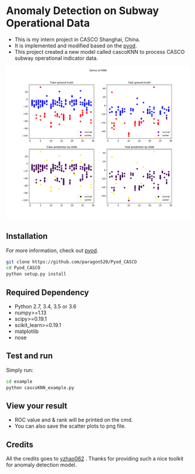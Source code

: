 # Anomaly Detection on Subway Operational Data 
- This is my intern project in CASCO Shanghai, China. 
- It is implemented and modified based on the [pyod]. 
- This project created a new model called cascoKNN to process CASCO subway operational indicator data. 
 
![](/examples/KNN.png)

## Installation 
For more information, check out [pyod].
```sh
git clone https://github.com/paragon520/Pyod_CASCO 
cd Pyod_CASCO
python setup.py install

``` 
## Required Dependency
- Python 2.7, 3.4, 3.5 or 3.6
- numpy>=1.13
- scipy>=0.19.1
- scikit_learn>=0.19.1
- matplotlib                      
- nose   

## Test and run  

Simply run: 
```sh
cd example
python cascoKNN_example.py
```

## View your result 
- ROC value and & rank will be printed on the cmd.
- You can also save the scatter plots to png file.
 
## Credits
All the credits goes to  [yzhao062] . Thanks for providing such a nice toolkit for anomaly detection model.

 [pyod]: https://github.com/yzhao062/Pyod
[yzhao062]: https://github.com/yzhao062/Pyod
